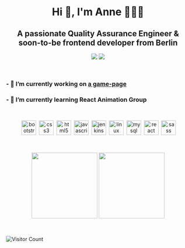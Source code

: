 
<h1 align="center">Hi 👋, I'm Anne 👩🏾‍💻  </h1>

<h2 align="center">A passionate Quality Assurance Engineer & soon-to-be frontend developer from Berlin</h2>

<p align="center">	
<a target="_blank" href="https://www.linkedin.com/in/anne-quinkenstein"><img src="https://img.shields.io/badge/-LinkedIn-0077B5?style=for-the-badge&logo=Linkedin&logoColor=white"></img></a>
<a target="_blank" href="mailto:a.quinkenstein@gmail.com"><img src="https://img.shields.io/badge/-Gmail-D14836?style=for-the-badge&logo=Gmail&logoColor=white"></img></a>
</p>

<br/>

### - 🔭 I’m currently working on [a game-page](https://game-night-aquin.netlify.app/)

### - 🌱 I’m currently learning **React Animation Group**

<br/>

<p align="center"> 
&nbsp;<img src="https://devicons.github.io/devicon/devicon.git/icons/bootstrap/bootstrap-plain.svg" alt="bootstrap" width="40" height="40"/> 
&nbsp;<img src="https://devicons.github.io/devicon/devicon.git/icons/css3/css3-original-wordmark.svg" alt="css3" width="40" height="40"/> 
&nbsp;<img src="https://devicons.github.io/devicon/devicon.git/icons/html5/html5-original-wordmark.svg" alt="html5" width="40" height="40"/> 
&nbsp;<img src="https://devicons.github.io/devicon/devicon.git/icons/javascript/javascript-original.svg" alt="javascript" width="40" height="40"/> 
&nbsp;<img src="https://www.vectorlogo.zone/logos/jenkins/jenkins-icon.svg" alt="jenkins" width="40" height="40"/> 
&nbsp;<img src="https://devicons.github.io/devicon/devicon.git/icons/linux/linux-original.svg" alt="linux" width="40" height="40"/> 
&nbsp;<img src="https://devicons.github.io/devicon/devicon.git/icons/mysql/mysql-original-wordmark.svg" alt="mysql" width="40" height="40"/> 
&nbsp;<img src="https://devicons.github.io/devicon/devicon.git/icons/react/react-original-wordmark.svg" alt="react" width="40" height="40"/> 
&nbsp;<img src="https://devicons.github.io/devicon/devicon.git/icons/sass/sass-original.svg" alt="sass" width="40" height="40"/>
</p>
<br/>

<p align="center">
   <img height="180em" src="https://github-readme-stats-eight-theta.vercel.app/api/top-langs/?username=AnneQuinkenstein&hide=html&layout=compact&theme=vue-light&hide_border=true" />
  <img height="180em" src="https://github-readme-stats-eight-theta.vercel.app/api?username=AnneQuinkenstein&show_icons=true&theme=vue-light&include_all_commits=true&count_private=true&hide_border=true" />
</a>
</p>
&nbsp;
<br/>

![Visitor Count](https://profile-counter.glitch.me/annequinkenstein/count.svg)
<br />


<!--
**AnneQuinkenstein/AnneQuinkenstein** is a ✨ _special_ ✨ repository because its `README.md` (this file) appears on your GitHub profile.

<a href="https://linkedin.com/in/anne-quinkenstein" target="blank"><img align="center" src="https://cdn.jsdelivr.net/npm/simple-icons@3.0.1/icons/linkedin.svg" alt="anne-quinkenstein" height="30" width="30" /></a>

Here are some ideas to get you started:

- 🔭 I’m currently working on ...
- 🌱 I’m currently learning ...
- 👯 I’m looking to collaborate on ...
- 🤔 I’m looking for help with ...
- 💬 Ask me about ...
- 📫 How to reach me: ...
- 😄 Pronouns: ...
- ⚡ Fun fact: ...
-->
